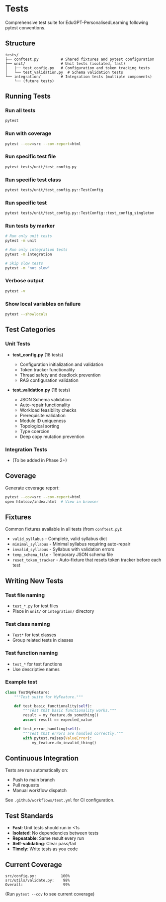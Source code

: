 # Tests

Comprehensive test suite for EduGPT-PersonalisedLearning following pytest conventions.

## Structure

```
tests/
├── conftest.py          # Shared fixtures and pytest configuration
├── unit/                # Unit tests (isolated, fast)
│   ├── test_config.py   # Configuration and token tracking tests
│   └── test_validation.py  # Schema validation tests
└── integration/         # Integration tests (multiple components)
    └── (future tests)
```

## Running Tests

### Run all tests
```bash
pytest
```

### Run with coverage
```bash
pytest --cov=src --cov-report=html
```

### Run specific test file
```bash
pytest tests/unit/test_config.py
```

### Run specific test class
```bash
pytest tests/unit/test_config.py::TestConfig
```

### Run specific test
```bash
pytest tests/unit/test_config.py::TestConfig::test_config_singleton
```

### Run tests by marker
```bash
# Run only unit tests
pytest -m unit

# Run only integration tests
pytest -m integration

# Skip slow tests
pytest -m "not slow"
```

### Verbose output
```bash
pytest -v
```

### Show local variables on failure
```bash
pytest --showlocals
```

## Test Categories

### Unit Tests
- **test_config.py** (18 tests)
  - Configuration initialization and validation
  - Token tracker functionality
  - Thread safety and deadlock prevention
  - RAG configuration validation

- **test_validation.py** (18 tests)
  - JSON Schema validation
  - Auto-repair functionality
  - Workload feasibility checks
  - Prerequisite validation
  - Module ID uniqueness
  - Topological sorting
  - Type coercion
  - Deep copy mutation prevention

### Integration Tests
- (To be added in Phase 2+)

## Coverage

Generate coverage report:
```bash
pytest --cov=src --cov-report=html
open htmlcov/index.html  # View in browser
```

## Fixtures

Common fixtures available in all tests (from `conftest.py`):

- `valid_syllabus` - Complete, valid syllabus dict
- `minimal_syllabus` - Minimal syllabus requiring auto-repair
- `invalid_syllabus` - Syllabus with validation errors
- `temp_schema_file` - Temporary JSON schema file
- `reset_token_tracker` - Auto-fixture that resets token tracker before each test

## Writing New Tests

### Test file naming
- `test_*.py` for test files
- Place in `unit/` or `integration/` directory

### Test class naming
- `Test*` for test classes
- Group related tests in classes

### Test function naming
- `test_*` for test functions
- Use descriptive names

### Example test
```python
class TestMyFeature:
    """Test suite for MyFeature."""

    def test_basic_functionality(self):
        """Test that basic functionality works."""
        result = my_feature.do_something()
        assert result == expected_value

    def test_error_handling(self):
        """Test that errors are handled correctly."""
        with pytest.raises(ValueError):
            my_feature.do_invalid_thing()
```

## Continuous Integration

Tests are run automatically on:
- Push to main branch
- Pull requests
- Manual workflow dispatch

See `.github/workflows/test.yml` for CI configuration.

## Test Standards

- **Fast**: Unit tests should run in <1s
- **Isolated**: No dependencies between tests
- **Repeatable**: Same result every run
- **Self-validating**: Clear pass/fail
- **Timely**: Write tests as you code

## Current Coverage

```
src/config.py:           100%
src/utils/validate.py:    98%
Overall:                  99%
```

(Run `pytest --cov` to see current coverage)
